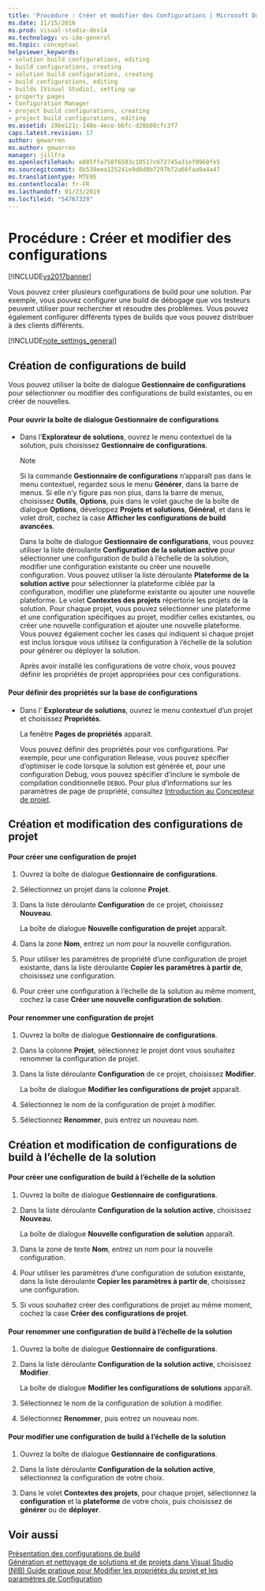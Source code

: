 ```yaml
---
title: 'Procédure : Créer et modifier des Configurations | Microsoft Docs'
ms.date: 11/15/2016
ms.prod: visual-studio-dev14
ms.technology: vs-ide-general
ms.topic: conceptual
helpviewer_keywords:
- solution build configurations, editing
- build configurations, creating
- solution build configurations, creating
- build configurations, editing
- builds [Visual Studio], setting up
- property pages
- Configuration Manager
- project build configurations, creating
- project build configurations, editing
ms.assetid: 19be121c-148e-4ece-bbfc-d20b08cfc3f7
caps.latest.revision: 17
author: gewarren
ms.author: gewarren
manager: jillfra
ms.openlocfilehash: e885ffa758f6503c10517c672745a31ef0960fe5
ms.sourcegitcommit: 8b538eea125241e9d6d8b7297b72a66faa9a4a47
ms.translationtype: MTE95
ms.contentlocale: fr-FR
ms.lasthandoff: 01/23/2019
ms.locfileid: "54767329"
---
```

# <a name="how-to-create-and-edit-configurations"></a>Procédure : Créer et modifier des configurations
[!INCLUDE[vs2017banner](../includes/vs2017banner.md)]

Vous pouvez créer plusieurs configurations de build pour une solution. Par exemple, vous pouvez configurer une build de débogage que vos testeurs peuvent utiliser pour rechercher et résoudre des problèmes. Vous pouvez également configurer différents types de builds que vous pouvez distribuer à des clients différents.  
  
 [!INCLUDE[note_settings_general](../includes/note-settings-general-md.md)]  
  
## <a name="creating-build-configurations"></a>Création de configurations de build  
 Vous pouvez utiliser la boîte de dialogue **Gestionnaire de configurations** pour sélectionner ou modifier des configurations de build existantes, ou en créer de nouvelles.  
  
#### <a name="to-open-the-configuration-manager-dialog-box"></a>Pour ouvrir la boîte de dialogue Gestionnaire de configurations  
  
- Dans l’**Explorateur de solutions**, ouvrez le menu contextuel de la solution, puis choisissez **Gestionnaire de configurations**.  
  
  > [!NOTE]
  >  Si la commande **Gestionnaire de configurations** n’apparaît pas dans le menu contextuel, regardez sous le menu **Générer**, dans la barre de menus. Si elle n’y figure pas non plus, dans la barre de menus, choisissez **Outils**, **Options**, puis dans le volet gauche de la boîte de dialogue **Options**, développez **Projets et solutions**, **Général**, et dans le volet droit, cochez la case **Afficher les configurations de build avancées**.  
  
   Dans la boîte de dialogue **Gestionnaire de configurations**, vous pouvez utiliser la liste déroulante **Configuration de la solution active** pour sélectionner une configuration de build à l’échelle de la solution, modifier une configuration existante ou créer une nouvelle configuration. Vous pouvez utiliser la liste déroulante **Plateforme de la solution active** pour sélectionner la plateforme ciblée par la configuration, modifier une plateforme existante ou ajouter une nouvelle plateforme. Le volet **Contextes des projets** répertorie les projets de la solution. Pour chaque projet, vous pouvez sélectionner une plateforme et une configuration spécifiques au projet, modifier celles existantes, ou créer une nouvelle configuration et ajouter une nouvelle plateforme. Vous pouvez également cocher les cases qui indiquent si chaque projet est inclus lorsque vous utilisez la configuration à l’échelle de la solution pour générer ou déployer la solution.  
  
  Après avoir installé les configurations de votre choix, vous pouvez définir les propriétés de projet appropriées pour ces configurations.  
  
#### <a name="to-set-properties-based-on-configurations"></a>Pour définir des propriétés sur la base de configurations  
  
-   Dans l’ **Explorateur de solutions**, ouvrez le menu contextuel d’un projet et choisissez **Propriétés**.  
  
     La fenêtre **Pages de propriétés** apparaît.  
  
     Vous pouvez définir des propriétés pour vos configurations. Par exemple, pour une configuration Release, vous pouvez spécifier d’optimiser le code lorsque la solution est générée et, pour une configuration Debug, vous pouvez spécifier d’inclure le symbole de compilation conditionnelle `DEBUG`. Pour plus d’informations sur les paramètres de page de propriété, consultez [Introduction au Concepteur de projet](http://msdn.microsoft.com/898dd854-c98d-430c-ba1b-a913ce3c73d7).  
  
## <a name="creating-and-modifying-project-configurations"></a>Création et modification des configurations de projet  
  
#### <a name="to-create-a-project-configuration"></a>Pour créer une configuration de projet  
  
1.  Ouvrez la boîte de dialogue **Gestionnaire de configurations**.  
  
2.  Sélectionnez un projet dans la colonne **Projet**.  
  
3.  Dans la liste déroulante **Configuration** de ce projet, choisissez **Nouveau**.  
  
     La boîte de dialogue **Nouvelle configuration de projet** apparaît.  
  
4.  Dans la zone **Nom**, entrez un nom pour la nouvelle configuration.  
  
5.  Pour utiliser les paramètres de propriété d’une configuration de projet existante, dans la liste déroulante **Copier les paramètres à partir de**, choisissez une configuration.  
  
6.  Pour créer une configuration à l’échelle de la solution au même moment, cochez la case **Créer une nouvelle configuration de solution**.  
  
#### <a name="to-rename-a-project-configuration"></a>Pour renommer une configuration de projet  
  
1.  Ouvrez la boîte de dialogue **Gestionnaire de configurations**.  
  
2.  Dans la colonne **Projet**, sélectionnez le projet dont vous souhaitez renommer la configuration de projet.  
  
3.  Dans la liste déroulante **Configuration** de ce projet, choisissez **Modifier**.  
  
     La boîte de dialogue **Modifier les configurations de projet** apparaît.  
  
4.  Sélectionnez le nom de la configuration de projet à modifier.  
  
5.  Sélectionnez **Renommer**, puis entrez un nouveau nom.  
  
## <a name="creating-and-modifying-solution-wide-build-configurations"></a>Création et modification de configurations de build à l’échelle de la solution  
  
#### <a name="to-create-a-solution-wide-build-configuration"></a>Pour créer une configuration de build à l’échelle de la solution  
  
1.  Ouvrez la boîte de dialogue **Gestionnaire de configurations**.  
  
2.  Dans la liste déroulante **Configuration de la solution active**, choisissez **Nouveau**.  
  
     La boîte de dialogue **Nouvelle configuration de solution** apparaît.  
  
3.  Dans la zone de texte **Nom**, entrez un nom pour la nouvelle configuration.  
  
4.  Pour utiliser les paramètres d’une configuration de solution existante, dans la liste déroulante **Copier les paramètres à partir de**, choisissez une configuration.  
  
5.  Si vous souhaitez créer des configurations de projet au même moment, cochez la case **Créer des configurations de projet**.  
  
#### <a name="to-rename-a-solution-wide-build-configuration"></a>Pour renommer une configuration de build à l’échelle de la solution  
  
1.  Ouvrez la boîte de dialogue **Gestionnaire de configurations**.  
  
2.  Dans la liste déroulante **Configuration de la solution active**, choisissez **Modifier**.  
  
     La boîte de dialogue **Modifier les configurations de solutions** apparaît.  
  
3.  Sélectionnez le nom de la configuration de solution à modifier.  
  
4.  Sélectionnez **Renommer**, puis entrez un nouveau nom.  
  
#### <a name="to-modify-a-solution-wide-build-configuration"></a>Pour modifier une configuration de build à l’échelle de la solution  
  
1.  Ouvrez la boîte de dialogue **Gestionnaire de configurations**.  
  
2.  Dans la liste déroulante **Configuration de la solution active**, sélectionnez la configuration de votre choix.  
  
3.  Dans le volet **Contextes des projets**, pour chaque projet, sélectionnez la **configuration** et la **plateforme** de votre choix, puis choisissez de **générer** ou de **déployer**.  
  
## <a name="see-also"></a>Voir aussi  
 [Présentation des configurations de build](../ide/understanding-build-configurations.md)   
 [Génération et nettoyage de solutions et de projets dans Visual Studio](../ide/building-and-cleaning-projects-and-solutions-in-visual-studio.md)   
 [(NIB) Guide pratique pour Modifier les propriétés du projet et les paramètres de Configuration](http://msdn.microsoft.com/e7184bc5-2f2b-4b4f-aa9a-3ecfcbc48b67)

